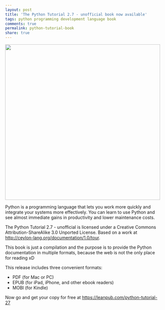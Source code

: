 ```yaml
---
layout: post
title: 'The Python Tutorial 2.7 - unofficial book now available'
tags: python programming development language book
comments: true
permalink: python-tutorial-book
share: true
---
```


<img width="500" src="https://photos-1.dropbox.com/t/2/AADtpSR0E2ajw60xo6654knADMlp00nKK4yzqd9sMYyGyg/12/395844/png/32x32/1/1436302800/0/2/title_page.png/CMSUGCABIAIgAyAEIAUgBiAHKAEoAigH/AWNQPTnvMNYOcytezhnivuWkgEHG_QLJaeYCB-jagOQ?size_mode=5"/>

Python is a programming language that lets you work more quickly and integrate your systems more effectively. You can learn to use Python and see almost immediate gains in productivity and lower maintenance costs.

The Python Tutorial 2.7 - unofficial is licensed under a Creative Commons Attribution-ShareAlike 3.0 Unported License. Based on a work at http://ceylon-lang.org/documentation/1.0/tour.

This book is just a compilation and the purpose is to provide the Python documentation in multiple formats, because the web is not the only place for reading xD

This release includes three convenient formats:

* PDF (for Mac or PC)
* EPUB (for iPad, iPhone, and other ebook readers)
* MOBI (for Kindle)

Now go and get your copy for free at https://leanpub.com/python-tutorial-27